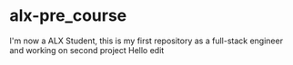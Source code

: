 # alx-pre_course
I'm now a ALX Student, this is my first repository as a full-stack engineer and working on second project
Hello edit
